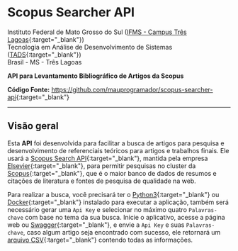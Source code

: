 # Scopus Searcher API

Instituto Federal de Mato Grosso do Sul ([IFMS - Campus Três Lagoas](https://www.ifms.edu.br/campi/campus-tres-lagoas){:target="\_blank"}) <br/>
Tecnologia em Análise de Desenvolvimento de Sistemas ([TADS](https://www.ifms.edu.br/campi/campus-tres-lagoas/cursos/graduacao/analise-e-desenvolvimento-de-sistemas){:target="\_blank"}) <br/>
Brasil - MS - Três Lagoas <br/>

**API para Levantamento Bibliográfico de Artigos da Scopus** <br/>

**Código Fonte:** <https://github.com/mauprogramador/scopus-searcher-api>{:target="\_blank"}

---

## Visão geral

Esta **API** foi desenvolvida para facilitar a busca de artigos para pesquisa e desenvolvimento de referenciais teóricos para artigos e trabalhos finais. Ele usará a [Scopus Search API](https://dev.elsevier.com/documentation/SCOPUSSearchAPI.wadl){:target="\_blank"}, mantida pela empresa [Elsevier](https://www.elsevier.com/pt-br){:target="\_blank"}, para permitir pesquisas no cluster da [Scopus](https://www.scopus.com/home.uri){:target="\_blank"}, que é o maior banco de dados de resumos e citações de literatura e fontes de pesquisa de qualidade na web.

Para realizar a busca, você precisará ter o [Python3](https://www.python.org/){:target="\_blank"} ou [Docker](https://www.docker.com/){:target="\_blank"} instalado para executar a aplicação, também será necessário gerar uma `Api Key` e selecionar no máximo quatro `Palavras-chave` com base no tema da sua busca. Inicie o aplicativo, acesse a página web ou [Swagger](https://github.com/swagger-api/swagger-ui){:target="\_blank"}, e envie a `Api Key` e suas `Palavras-chave`, caso algum artigo seja encontrado com sucesso, ele retornará um [arquivo CSV](https://pt.wikipedia.org/wiki/Comma-separated_values){:target="\_blank"} contendo todas as informações.
